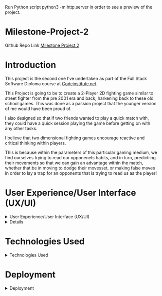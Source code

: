 Run Python script python3 -m http.server in order to see a preview of the project.

# Milestone-Project-2

Github Repo Link [Milestone Project 2](https://github.com/T-KibCode/Milestone-Project-2)

# Introduction

This project is the second one I've undertaken as part of the Full Stack Software Diploma course at [Codeinstitute.net](https://www.CodeInstitute.net).

This Project is going to be to create a 2-Player 2D fighting game similar to street fighter from the pre 2001 era and back, harkening back to these old school games. This was done as a passion project that the younger version of me would have been proud of.

I also designed so that if two friends wanted to play a quick match with, they could have a quick session playing the game before getting on with any other tasks.

I believe that two dimensional fighting games encourage reactive and critical thinking within players.

This is because within the parameters of this particular gaming medium, we find ourselves trying to read our opponenets habits, and in turn, predictiing their movements so that we can gain an advantage within the match, whether that be in moving to dodge their movesset, or making false moves in order to lay a trap for an opponents that is trying to read us as the player!

# User Experience/User Interface (UX/UI)

<details>
  
  <summary>User Experience/User Interface (UX/UI)</summary>
  
### User Stories
  
##### First Time Visitor Goals

  As a first time visitor I want:  

- the control inputs for the game to be clear.  
- to be immidately engaged and inherently understand what the game is trying to acheive.  
- the game to function correctly and gameplay to be intuitive.  
- to be able to play the game on various compatiable different devices in line with the game design.  
  
##### Return/frequent Visitor Goals

  As a return/frequent visitor I want:  

- to play with friends in a couch co-op setup similar to the older arcade games in order to have that rapport with the opponent within the room.
  
##### Website's Owner Goals

  As the developer I want:

- to provide a fun game.
- to provide a game to stimulate mental function.
- to encourage continued use of the game.

#### Colour Scheme

Due to having some free assets that I aqquired online from website [https://itch.io/](https://itch.io/),  I had a clear colour pallette style within the canvas window that I wanted to be the main focus with a combination of Blue, Pinks, soft Reds and other colors in the Pastel style.

[/assets/colorpallete.png]

With this in mind, the background colour was going to be fairly static in theme with this and I ended up on a pastel pink background color With the game instructions placed above the canvas with the prompt of clicking into the canvas window to load the game.

##### Wireframes

  Unfortuntely in this case, I cannot produce a wireframe due to a last minute pivot on my project in this case.
  I've had to take this as a hard lesson in why having a strict intial plan will pay off in the length of the project as this will undoubtedly lose me marks.
  However in the self reflection of the project, I believe it is nessercary to show the growth and personal accountability that I need when moving forward in this field, even more so with the projects and work ahead.

</details>

<details>
##### Features
  
### Responsive  Website

  The website is only set to appear and work on a laptop, or desktop device. And as such, due to the design of the game and my limited knowledge whist creating the game, a conscience decision was made to design the game to only load on devices of this kind. This is due to the game being a two player game required to end User's to play the game against eachother.

  When an Attempt is made to try and access the game from a Mobile or Tablet device , the website will look at the view port and ask that the player access the website from the desired device as the game may not work as intended and for the best experience, it is to be acceesed in the intended manner.

### Instruction Page

  On loading there is listed instructions above the canvas with the four button controls for both players to use ( A,W,D,Space-Bar. and ArrowLeft, ArrowUp, ArroRight, Arrow Down Respectively.)

### Timer

  The timer in the game runs within a loop that checks to determine whether either players health has reduced in to zero therefore stopping the timer, or checks the health of both players at the end of the match to determine who posses mmore health and will then declare this person the victor.

### Victory message

  When a player fufills one of the win conditions of the game a victory message will appear declaring that player the victor whetehr that be at the end of the timer or a unanimous victory before the timer has run down.

  In the event that the players Health bar matches, it will be declared a draw once the timer has run down to zero.

### Possible Future Features

  It was my original intent to Allow the game to use an opaque overlay in order to be able to play the devce on mobile devices.

  However during the design process, it became very quickly apprant that allowing the website in a mobile or tablet function would be extremely difficult due to having to map a button overlay on top, and as I had originally designed the game to be playable by two human players without a CPU controlled enemy, I was unfortunately unable to integrate a method to do this over mobile/tablet devices due to not having designed a CPU based opponent in the code.

  Due to a lack of time, this was not a function that I was able to integrate at this moment in time, however I do plan to revisit this once the course has been completed to be able to design a very basic CPU opponent within the game function and allow players to be able to have a choice between a second player or a CPU opponent.

  Ideally, being able to reproduce this game within an app format with an Overlay of controls would allow for us to expand and allow for network play, whether that be remote or using the internet respectively. This would provide the option to expand the project in order to play with multiple friends using multiple devices.

  However, this would require creating a backend system, and having server space in order to accomedate the use of the game, whilst also having space to introduce new features, such as user accounts, top scores and options to save certain user settings such as toggling HUD UI options as an exmaple.
  
  </details>

# Technologies Used

<details>
  <summary>Technologies Used</summary>
  
#### Languages Used
  
- HTML5
- CSS
- Javascript

#### Applications Used

- [GitHub](https://github.com/) GitHub is used to store the projects code.
- [Chrome Developer Tools](https://developer.chrome.com/docs/devtools/) used for layout and responsive testing.
- [W3 Validator](https://jigsaw.w3.org/css-validator/) used to test html and css code.
- [Jshint](https://jshint.com/) used to validate Javascript code.

#### Sprite Assets

- [Itch.io](https://itch.io/) Itch.IO used for getting free to use free lisence sprite assets created by users.

</details>  

# Deployment

  <details>

  <summary>Deployment</summary>
  
  This project was built on the Gitpod IDE using the Code Institute template found here:<br><https://github.com/Code-Institute-Org/gitpod-full-template>

  I have attempted to deploy this project to github pages, but unfortuntely, it has not been recognised with the Jeykll system built into Github pages and therefore will not deploy.

  However if the folling script is run "Run Python script python3 -m http.server" in order to see a preview of the project, you will be able to access the game in its current form.

#### Automated Testing

  I did not have the expertise to use a unit-testing framework such as Jasmine or Jest.

#### Main takeaways

In performing this project I have realised that a strong system in the intial concept phase is needed to bring all idea's to fruition in a reasonable time frame and capacity.
with that being said, I am now looking ahead to the next project in order to plan and deliver my wireframes for the project this week so I can start to implement the knowledge of studying python for backend use as soon as possible prior to the April 28th project deadline.

This has been a harsh lesson for me to learn in this course, but balancing both the expected delivery of this project and the increasing workload/knowledge base nessercary to be a fullstack developer has really hit home during this process, and irrespective of personal commitments, I hope to look back on this project as a catiounary tale to my futureself about planning, due dilligence, and ensuring that following systematic steps in the future, will allow me to show the nesscary skills that are needed/expected in this industry.

#### Specal Thanks

I would like to thank my Tutor Mohamed for allowing an extension on my work due to a technical issue with Github in my repository, and allowing me the time to go back and recreate my work which I had lost in this instance whilst balancing some personal affairs in the process.

I would also like to thank my Mentor/Alumni from Code Institute Ronan as he made it clear to me, just how integral a great Readme file can be to code enviroment for anyone who comes afterwards to take a look to examine the work and how when working in a group setting, this key piece of documentation can be the strong foundation for a team in a wider enviroment.
